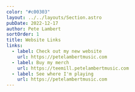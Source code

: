 ```yaml
---
color: "#c00303"
layout: ../../layouts/Section.astro
pubDate: 2022-12-17
author: Pete Lambert
sortOrder: 1
title: Website Links
links:
  - label: Check out my new website
    url: https://petelambertmusic.com
  - label: Buy my merch
    url: https://teemill.petelambertmusic.com
  - label: See where I'm playing
    url: https://petelambertmusic.com
---
```

